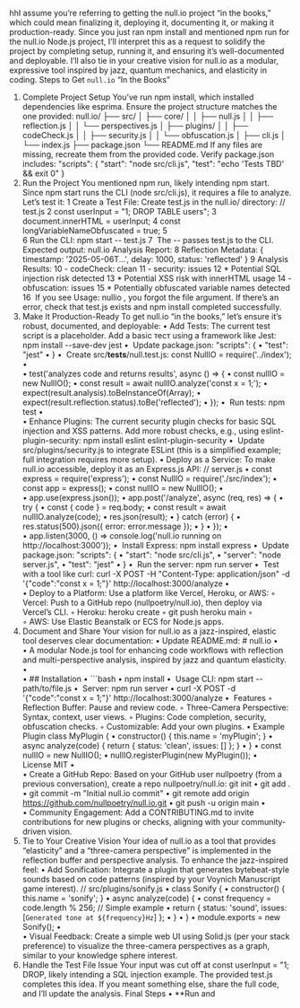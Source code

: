 hhI assume you’re referring to getting the null.io project “in the books,” which could mean finalizing it, deploying it, documenting it, or making it production-ready. Since you just ran npm install and mentioned npm run for the null.io Node.js project, I’ll interpret this as a request to solidify the project by completing setup, running it, and ensuring it’s well-documented and deployable. I’ll also tie in your creative vision for null.io as a modular, expressive tool inspired by jazz, quantum mechanics, and elasticity in coding.
Steps to Get `null.io` “In the Books”
1. Complete Project Setup
You’ve run npm install, which installed dependencies like esprima. Ensure the project structure matches the one provided:
null.io/
├── src/
│   ├── core/
│   │   ├── null.js
│   │   ├── reflection.js
│   │   └── perspectives.js
│   ├── plugins/
│   │   ├── codeCheck.js
│   │   ├── security.js
│   │   └── obfuscation.js
│   ├── cli.js
│   └── index.js
├── package.json
└── README.md
If any files are missing, recreate them from the provided code. Verify package.json includes:
"scripts": {
  "start": "node src/cli.js",
  "test": "echo 'Tests TBD' && exit 0"
}
2. Run the Project
You mentioned npm run, likely intending npm start. Since npm start runs the CLI (node src/cli.js), it requires a file to analyze. Let’s test it:
	1	Create a Test File: Create test.js in the null.io/ directory: // test.js
	2	const userInput = "1; DROP TABLE users";
	3	document.innerHTML = userInput;
	4	const longVariableNameObfuscated = true;
	5	
	6	Run the CLI: npm start -- test.js
	7	 The -- passes test.js to the CLI. Expected output: null.io Analysis Report:
	8	Reflection Metadata: { timestamp: '2025-05-06T...', delay: 1000, status: 'reflected' }
	9	Analysis Results:
	10	- codeCheck: clean
	11	- security: issues
	12	  * Potential SQL injection risk detected
	13	  * Potential XSS risk with innerHTML usage
	14	- obfuscation: issues
	15	  * Potentially obfuscated variable names detected
	16	 If you see Usage: nullio , you forgot the file argument. If there’s an error, check that test.js exists and npm install completed successfully.
3. Make It Production-Ready
To get null.io “in the books,” let’s ensure it’s robust, documented, and deployable:
	•	Add Tests: The current test script is a placeholder. Add a basic тест using a framework like Jest: npm install --save-dev jest
	•	 Update package.json: "scripts": {
	•	  "test": "jest"
	•	}
	•	 Create src/__tests__/null.test.js: const NullIO = require('../index');
	•	
	•	test('analyzes code and returns results', async () => {
	•	  const nullIO = new NullIO();
	•	  const result = await nullIO.analyze('const x = 1;');
	•	  expect(result.analysis).toBeInstanceOf(Array);
	•	  expect(result.reflection.status).toBe('reflected');
	•	});
	•	 Run tests: npm test
	•	
	•	Enhance Plugins: The current security plugin checks for basic SQL injection and XSS patterns. Add more robust checks, e.g., using eslint-plugin-security: npm install eslint eslint-plugin-security
	•	 Update src/plugins/security.js to integrate ESLint (this is a simplified example; full integration requires more setup).
	•	Deploy as a Service: To make null.io accessible, deploy it as an Express.js API: // server.js
	•	const express = require('express');
	•	const NullIO = require('./src/index');
	•	const app = express();
	•	const nullIO = new NullIO();
	•	
	•	app.use(express.json());
	•	app.post('/analyze', async (req, res) => {
	•	  try {
	•	    const { code } = req.body;
	•	    const result = await nullIO.analyze(code);
	•	    res.json(result);
	•	  } catch (error) {
	•	    res.status(500).json({ error: error.message });
	•	  }
	•	});
	•	
	•	app.listen(3000, () => console.log('null.io running on http://localhost:3000'));
	•	 Install Express: npm install express
	•	 Update package.json: "scripts": {
	•	  "start": "node src/cli.js",
	•	  "server": "node server.js",
	•	  "test": "jest"
	•	}
	•	 Run the server: npm run server
	•	 Test with a tool like curl: curl -X POST -H "Content-Type: application/json" -d '{"code":"const x = 1;"}' http://localhost:3000/analyze
	•	
	•	Deploy to a Platform: Use a platform like Vercel, Heroku, or AWS:
	◦	Vercel: Push to a GitHub repo (nullpoetry/null.io), then deploy via Vercel’s CLI.
	◦	Heroku: heroku create
	◦	git push heroku main
	◦	
	◦	AWS: Use Elastic Beanstalk or ECS for Node.js apps.
4. Document and Share
Your vision for null.io as a jazz-inspired, elastic tool deserves clear documentation:
	•	Update README.md: # null.io
	•	
	•	A modular Node.js tool for enhancing code workflows with reflection and multi-perspective analysis, inspired by jazz and quantum elasticity.
	•	
	•	## Installation
	•	```bash
	•	npm install
	•	 Usage CLI: npm start -- path/to/file.js
	•	 Server: npm run server
	•	curl -X POST -d '{"code":"const x = 1;"}' http://localhost:3000/analyze
	•	 Features
	◦	Reflection Buffer: Pause and review code.
	◦	Three-Camera Perspective: Syntax, context, user views.
	◦	Plugins: Code completion, security, obfuscation checks.
	◦	Customizable: Add your own plugins.
	•	Example Plugin class MyPlugin {
	•	  constructor() { this.name = 'myPlugin'; }
	•	  async analyze(code) { return { status: 'clean', issues: [] }; }
	•	}
	•	const nullIO = new NullIO();
	•	nullIO.registerPlugin(new MyPlugin());
	•	 License MIT
	•	
	•	Create a GitHub Repo: Based on your GitHub user nullpoetry (from a previous conversation), create a repo nullpoetry/null.io: git init
	•	git add .
	•	git commit -m "Initial null.io commit"
	•	git remote add origin https://github.com/nullpoetry/null.io.git
	•	git push -u origin main
	•	
	•	Community Engagement: Add a CONTRIBUTING.md to invite contributions for new plugins or checks, aligning with your community-driven vision.
5. Tie to Your Creative Vision
Your idea of null.io as a tool that provides “elasticity” and a “three-camera perspective” is implemented in the reflection buffer and perspective analysis. To enhance the jazz-inspired feel:
	•	Add Sonification: Integrate a plugin that generates bytebeat-style sounds based on code patterns (inspired by your Voynich Manuscript game interest). // src/plugins/sonify.js
	•	class Sonify {
	•	  constructor() { this.name = 'sonify'; }
	•	  async analyze(code) {
	•	    const frequency = code.length % 256; // Simple example
	•	    return { status: 'sound', issues: [`Generated tone at ${frequency}Hz`] };
	•	  }
	•	}
	•	module.exports = new Sonify();
	•	
	•	Visual Feedback: Create a simple web UI using Solid.js (per your stack preference) to visualize the three-camera perspectives as a graph, similar to your knowledge sphere interest.
6. Handle the Test File Issue
Your input was cut off at const userInput = "1; DROP, likely intending a SQL injection example. The provided test.js completes this idea. If you meant something else, share the full code, and I’ll update the analysis.
Final Steps
	•	**Run and
